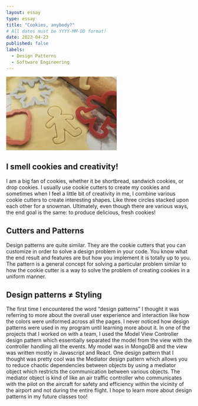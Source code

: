 ```yaml
---
layout: essay
type: essay
title: "Cookies, anybody?"
# All dates must be YYYY-MM-DD format!
date: 2023-04-23
published: false
labels:
  - Design Patterns
  - Software Engineering
---
```


<img width="300px" class="rounded float-start pe-4" src="../img/cookie.png">

## I smell cookies and creativity!

I am a big fan of cookies, whether it be shortbread, sandwich cookies, or drop cookies. I usually use cookie cutters to create my cookies and sometimes when I feel a little bit of creativity in me, I combine various cookie cutters to create interesting shapes. Like three circles stacked upon each other for a snowman. Ultimately, even though there are various ways, the end goal is the same: to produce delicious, fresh cookies!

## Cutters and Patterns

Design patterns are quite similar. They are the cookie cutters that you can customize in order to solve a design problem in your code. You know what the end result and features are but how you implement it is totally up to you. The pattern is a general concept for solving a particular problem similar to how the cookie cutter is a way to solve the problem of creating cookies in a uniform manner. 

## Design patterns ≠ Styling

The first time I encountered the word “design patterns” I thought it was referring to more about the overall user experience and interaction like how the colors were uniformed across all the pages. I never noticed how design patterns were used in my program until learning more about it. In one of the projects that I worked on with a team, I used the Model View Controller design pattern which essentially separated the model from the view with the controller handling all the events. My model was in MongoDB and the view was written mostly in Javascript and React. One design pattern that I thought was pretty cool was the Mediator design pattern which allows you to reduce chaotic dependencies between objects by using a mediator object which restricts the communication between various objects. The mediator object is kind of like an air traffic controller who communicates with the pilot on the aircraft for safety and efficiency within the vicinity of the airport and not during the entire flight. I hope to learn more about design patterns in my future classes too!



